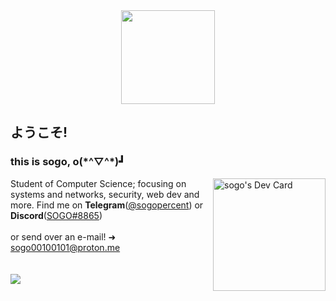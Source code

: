 <body>
  <div align="center">
    <img src="https://media.tenor.com/pTP-f4a0rhIAAAAi/bunny-drink.gif" width="150"/>
  </div>
  <h2>ようこそ!</h2>
  <p align="right">
    <h3 align="left">this is sogo, o(*^▽^*)┛</h3> 
    <a href="https://app.daily.dev/sogo"><img src="https://api.daily.dev/devcards/51769bce454c4201b0cdbe8ed87dee99.png?r=dz6" width="180" alt="sogo's Dev Card"                  align="right"/></a>
  </p>
  <div>
  Student of Computer Science; focusing on systems and networks, security, web dev and more. Find me on <strong>Telegram</strong>(<a href="https://t.me/sogopercent">@sogopercent<a/>) or <strong>Discord</strong>(<a href="https://www.discordapp.com/users/970424628155670599">SOGO#8865<a/>) <br><br> or send over an e-mail! ➜ <a href=mailto:"sogo00100101@proton.me">sogo00100101@proton.me</a>
  </div>
  <br>
  <br>
  <div>
    <img src="https://count.getloli.com/get/@xsogox?theme=asoul" />
  <div/>
</body>
